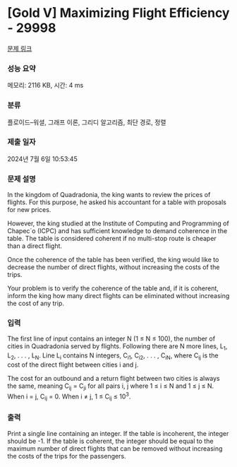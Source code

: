 # [Gold V] Maximizing Flight Efficiency - 29998 

[문제 링크](https://www.acmicpc.net/problem/29998) 

### 성능 요약

메모리: 2116 KB, 시간: 4 ms

### 분류

플로이드–워셜, 그래프 이론, 그리디 알고리즘, 최단 경로, 정렬

### 제출 일자

2024년 7월 6일 10:53:45

### 문제 설명

<p>In the kingdom of Quadradonia, the king wants to review the prices of flights. For this purpose, he asked his accountant for a table with proposals for new prices.</p>

<p>However, the king studied at the Institute of Computing and Programming of Chapec´o (ICPC) and has sufficient knowledge to demand coherence in the table. The table is considered coherent if no multi-stop route is cheaper than a direct flight.</p>

<p>Once the coherence of the table has been verified, the king would like to decrease the number of direct flights, without increasing the costs of the trips.</p>

<p>Your problem is to verify the coherence of the table and, if it is coherent, inform the king how many direct flights can be eliminated without increasing the cost of any trip.</p>

### 입력 

 <p>The first line of input contains an integer N (1 ≤ N ≤ 100), the number of cities in Quadradonia served by flights. Following there are N more lines, L<sub>1</sub>, L<sub>2</sub>, . . . , L<sub>N</sub>. Line L<sub>i</sub> contains N integers, C<sub>i1</sub>, C<sub>i2</sub>, . . . , C<sub>iN</sub>, where C<sub>ij</sub> is the cost of the direct flight between cities i and j.</p>

<p>The cost for an outbound and a return flight between two cities is always the same, meaning C<sub>ij</sub> = C<sub>ji</sub> for all pairs i, j where 1 ≤ i ≤ N and 1 ≤ j ≤ N. When i = j, C<sub>ij</sub> = 0. When i ≠ j, 1 ≤ C<sub>ij</sub> ≤ 10<sup>3</sup>.</p>

### 출력 

 <p>Print a single line containing an integer. If the table is incoherent, the integer should be -1. If the table is coherent, the integer should be equal to the maximum number of direct flights that can be removed without increasing the costs of the trips for the passengers.</p>

